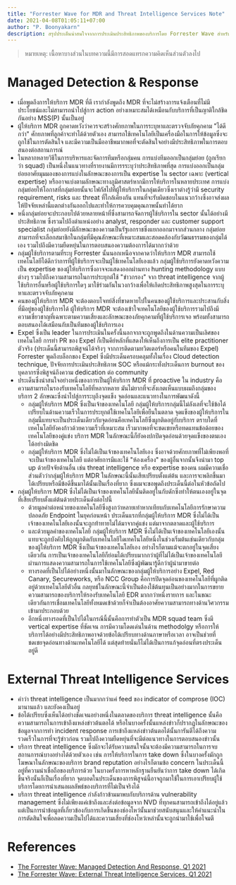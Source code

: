 ```yaml
---
title: "Forrester Wave for MDR and Threat Intelligence Services Note"
date: 2021-04-08T01:05:11+07:00
author: "P. Boonyakarn"
description: สรุปประเด็นน่าสนใจจากการประเมินประสิทธิภาพของบริการโดย Forrester Wave สำหรับบริการในกลุ่ม Managed
---
```


> หมายเหตุ: เนื้อหาบางส่วนในบทความนี้มีการสอดแทรกความคิดเห็นส่วนตัวลงไป

# Managed Detection & Response

- เมื่อพูดถึงการให้บริการ MDR ที่ดี เรากำลังพูดถึง MDR ที่จะไม่สร้างการแจ้งเตือนที่ไม่มีประโยชน์และไม่สามารถนำไปสู่การ action อย่างเหมาะสมได้เหมือนกับบริการที่เป็นญาติใกล้ชิดกันอย่าง MSS(P) นั้นเป็นอยู่
- ผู้ให้บริการ MDR ถูกคาดหวังว่าควรจะสร้างศักยภาพในการระบุหาและตรวจจับภัยคุกคาม "ได้ดีกว่า" ศักยภาพที่ลูกค้าจะทำได้ด้วยตัวเอง สามารถใช้เทคโนโลยีเป็นเครื่องมือในการให้ข้อมูลซึ่งจะถูกใช้ในการตัดสินใจ และมีความเป็นมืออาชีพมากพอที่จะตัดสินใจอย่างมีประสิทธิภาพในการตอบสนองต่อสถานการณ์
- ในหลากหลายวิธีในการบริหารและจัดการทีมหรือกลุ่มคน การแบ่งทีมออกเป็นกลุ่มย่อย (ถูกเรียกว่า squad) เป็นหนึ่งในแนวทางที่รายงานมีการรระบุว่าประสิทธิภาพที่สุด การแบ่งออกเป็นกลุ่มย่อยอาศัยมุมมองของการแบ่งในลักษณะของการเป็น expertise ใน sector เฉพาะ (vertical expertise) หรืออาจแบ่งตามลักษณะทางภูมิศาสตร์หากมีการให้บริการในหลายประเทศ การแบ่งกลุ่มย่อยให้โอกาสที่กลุ่มย่อยนั้นจะโฟกัสไปที่ผู้ให้บริการในกลุ่มเดียวซึ่งเราต่างรู้ว่ามี security requirement, risks และ threat ที่ใกล้เคียงกัน แทนที่จะรับผิดชอบในแนวกว้างซึ่งอาจส่งผลให้ปัจจัยเหล่านี้แตกต่างกันออกไปและทำให้การควบคุมคุณภาพนั้นทำได้ยาก
- หนึ่งกลุ่มย่อยจะประกอบไปด้วยหลายหน้าที่ซึ่งสามารถจัดการผู้ใช้บริการใน sector นั้นได้อย่างมีประสิทธิภาพ ซึ่งรวมไปถึงตำแหน่งอย่าง analyst, responder และ customer support specialist กลุ่มย่อยยังมีลักษณะของความเป็นรัฐเอกราชซึ่งแยกออกมาจากส่วนกลาง กลุ่มย่อยสามารถที่จะเลือกสมาชิกในกลุ่มที่มีคุณลักษณะที่เหมาะสมและสอดคล้องกับวัฒนธรรมของกลุ่มได้เอง รวมไปถึงมีความยืดหยุ่นในการตอบสนองความต้องการได้มากกว่าด้วย
- กลุ่มผู้ใช้บริการตามที่ระบุ Forrester นั้นนอกเหนือจากคาดว่าให้บริการ MDR สามารถใช้เทคโนโลยีได้ดีกว่าการที่ผู้ใช้บริการจะเป็นผู้ใช้เทคโนโลยีเองแล้ว กลุ่มผู้ใช้บริการยังคาดหวังความเป็น expertise ของผู้ให้บริการซึ่งอาจจะแสดงออกผ่านทาง hunting methodology แบบต่างๆ รวมไปถึงความสามารถในการประยุกต์ใช้ "ข่าวกรอง" จาก threat intelligence จากผู้ใช้บริการอื่นหรือผู้ใช้บริการใดๆ มาใช้ร่วมกันในวงกว้างเพื่อให้เกิดประสิทธิภาพสูงสุดในการระบุหาและตรวจจับภัยคุกคาม
- คนของผู้ให้บริการ MDR จะต้องตอบโจทย์สิ่งที่ขาดหายไปในคนของผู้ใช้บริการและประสานกับสิ่งที่มีอยู่ของผู้ใช้บริการได้ ผู้ให้บริการ MDR จะต้องเข้าใจเทคโนโลยีของผู้ใช้บริการรวมไปถึงมีความเชี่ยวชาญที่เฉพาะตามความเสี่ยงและลักษณะของภัยคุกคามที่ผู้ใช้บริการเจอ พร้อมทั้งสามารถตอบสนองได้เสมือนกับเป็นทีมของผู้ใช้บริการเอง
- Expel ซึ่งเป็น leader ในการประเมินในครั้งนี้นอกจากจะถูกพูดถึงในด้านความเป็นเลิศของเทคโนโลยี การทำ PR ของ Expel ก็เป็นคีย์หลักที่แสดงให้เห็นถึงการเป็น elite practitioner ตัวจริง (ประเด็นนี้สามารถพิสูจน์ได้จริงๆ จากการติดตามทวิตเตอร์หรือคนในทีมของ Expel) Forrester พูดถึงบล็อกของ Expel ซึ่งมีประเด็นครอบคลุมทั้งในเรื่อง Cloud detection technique, ปัจจัยการประเมินประสิทธิภาพ SOC หรือแม้กระทั่งประเด็นการ burnout ของบุคลากรซึ่งพิสูจน์ถึงความ dedication ต่อ community
- ประเด็นซึ่งน่าสนใจอย่างหนึ่งของการเป็นผู้ให้บริการ MDR ที่ proactive ใน industry คือความสามารถในรองรับเทคโนโลยีที่หลากหลาย มันไม่ยากที่จะสังเกตเห็นแบบผมถึงกลุ่มของบริการ 2 ลักษณะซึ่งนำไปสู่การระบุถึงจุดแข็ง จุดอ่อนและแนวทางในการพัฒนาดังนี้
    - กลุ่มผู้ให้บริการ MDR ซึ่งเป็นเจ้าของเทคโนโลยี กลุ่มผู้ให้บริการกลุ่มนี้ไม่ลังเลที่จะใช้ข้อได้เปรียบในด้านความเร็วในการประยุกต์ใช้เทคโนโลยีเพื่อยืนในตลาด จุดแข็งของผู้ให้บริการในกลุ่มนี้แทบจะเป็นประเด็นเดียวกับจุดอ่อนคือเทคโนโลยีซึ่งผูกติดอยู่กับบริการ ตราบใดที่เทคโนโลยียังคงก้าวด้วยความเร็วที่เหมาะสม เร็วมากพอที่จะชดเชยหรือทดแทนข้อด้อยของเทคโนโลยีของคู่แข่ง บริการ MDR ในลักษณะนี้ก็ยังคงปกปิดจุดอ่อนด้วยจุดแข็งของตนเองได้อย่างมิดชิด
    - กลุ่มผู้ให้บริการ MDR ซึ่งไม่ได้เป็นเจ้าของเทคโนโลยีเอง ซึ่งอาจด้วยศักยภาพที่ไม่เพียงพอที่จะเป็นเจ้าของเทคโนโลยี แต่อาศัยการมีและใช้ "ห้องเครื่อง" ของผู้อื่นจากนั้นจึงนำมา top up ด้วยปัจจัยด้านอื่น เช่น threat intelligence หรือ expertise ของคน ผมมีความเชื่อส่วนตัวว่ากลุ่มผู้ให้บริการ MDR ในลักษณะนี้นั้นเสียเปรียบตั้งแต่ต้น และการจะพลิกขึ้นมาได้เปรียบหรือมีข้อดีขึ้นมาได้นั้นเป็นเรื่องที่ยาก ซึ่งผมจะขอพูดถึงประเด็นนี้ต่อในหัวข้อถัดไป
- กลุ่มผู้ให้บริการ MDR ซึ่งไม่ได้เป็นเจ้าของเทคโนโลยีนั้นติดอยู่ในกับดักซึ่งทำให้ตนเองอยู่ในจุดที่เสียเปรียบตั้งแต่ต้นด้วยประเด็นดังต่อไปนี้
    - ด้วยมูลค่าต่อหน่วยของเทคโนโลยีซึ่งสูงกว่าหลายเท่าหากเทียบกับเทคโนโลยีการรักษาความปลอดภัย Endpoint ในยุคก่อนหน้า ประเด็นแรกที่กลุ่มผู้ให้บริการ MDR ซึ่งไม่ได้เป็นเจ้าของเทคโนโลยีเองนั้นจะถูกท้าทายไม่ได้มาจากคู่แข่ง แต่มาจากตลาดและผู้ใช้บริการ
    - และด้วยมูลค่าของเทคโนโลยี กลุ่มผู้ให้บริการ MDR ซึ่งไม่ได้เป็นเจ้าของเทคโนโลยีเองนั้นแทบจะถูกบังคับให้ถูกผูกติดกับเทคโนโลยีใดเทคโนโลยีหนึ่งในช่วงเริ่มต้นเช่นเดียวกับกลุ่มของผู้ให้บริการ MDR ซึ่งเป็นเจ้าของเทคโนโลยีเอง อย่างไรก็ตามแม้จะตกอยู่ในจุดเสี่ยงเดียวกัน การเป็นเจ้าของเทคโนโลยีก็ย่อมได้เปรียบมากกว่าผู้ที่ไม่ได้เป็นเจ้าของเทคโนโลยี ผ่านการแสดงความสามารถในการใช้เทคโนโลยีซึ่งผู้พัฒนารู้ดีกว่าผู้นำมาขายต่อ
    - ทางรอดที่เป็นไปได้อย่างหนึ่งนั้นมาในลักษณะของกลุ่มผู้ให้บริการอย่าง Expel, Red Canary, Secureworks, หรือ NCC Group คือการปิดจุดอ่อนของเทคโนโลยีที่ผูกติดอยู่ด้วยเทคโนโลยีตัวอื่น กลยุทธ์ในลักษณะนี้จำเป็นต้องใช้ต้นทุนเป็นอย่างมากในการขยายความสามารถของบริการให้รองรับเทคโนโลยี EDR มากกว่าหนึ่งรายการ และในขณะเดียวกันการเชื่อมเทคโนโลยีทั้งหมดเข้าด้วยก็จำเป็นต้องอาศัยความสามารถทางด้านวิศวกรรมเข้ามาประกอบด้วย
    - อีกหนึ่งทางรอดที่เป็นไปได้ในกรณีนี้นั้นคือการทำตัวเป็น MDR squad team ซึ่งมี vertical expertise ที่ชัดเจน การมีความโดดเด่นในด้าน methodolgy หรือการให้บริการได้อย่างมีประสิทธิภาพอาจด้วยข้อได้เปรียบทางด้านภาษาหรือเวลา อาจเป็นช่วยที่ชดเชยจุดอ่อนทางด้านเทคโนโลยีได้ แต่สุดท้ายนั่นก็ไม่ได้เป็นการแก้จุดอ่อนที่ตรงประเด็นอยู่ดี

# External Threat Intelligence Services

- คำว่า threat intelligence เป็นมากกว่าแค่ feed ของ indicator of comprose (IOC) มานานแล้ว และยังคงเป็นอยู่
- ข้อได้เปรียบซึ่งเห็นได้อย่างชัดเจนอย่างหนึ่งในตลาดของบริการ threat intelligence นั้นคือความสามารถในการเข้าถึงแหล่งข่าวต้นตอได้ หรือในบางครั้งนั้นแหล่งข่าวก็ปรากฎในลักษณะของข้อมูลจากการทำ incident response การเข้าถึงแหล่งข่าวต้นตอได้นั้นการันตีได้ถึงความรวดเร็วในการที่จะรู้ข่าวก่อน รวมไปถึงความยืดหยุ่นที่จะมีต่อแนวทางในการตอบสนองข่าวนั้น
- บริการ threat intelligence ซึ่งมักจะได้รับความสนใจนั้นจะต้องมีความสามารถในการจบสถานการณ์บางอย่างได้ด้วยตัวเอง เช่น การให้บริการในการ take down ซึ่งในบางครั้งมักถูกโฆษณาในลักษณะของบริการ brand reputation อย่างไรก็ตามข้อ concern ในประเด็นนี้อยู่ที่ความน่าเชื่อถือของบริการด้วย ในบางครั้งการหาหลักฐานยืนยันว่าการ take down ได้เกิดขึ้นจริงนั้นก็เป็นเรื่องที่ยาก จุดบอดในประเด็นของการพิสูจน์นี้อาจถูกมาใช้ในการเอาเปรียบผู้ใช้บริการโดยการนำเสนอผลลัพธ์ของบริการที่ไม่เป็นจริงได้
- บริการ threat intelligence กำลังก้าวข้ามมาพบกับบริการด้าน vulnerability management ซึ่งไม่เพียงแค่เข้าถึงและส่งต่อข้อมูลจาก NVD ที่ทุกคนสามารถเข้าถึงได้อยู่แล้ว แต่เป็นการนำข้อมูลที่เกี่ยวข้องกับการเกิดขึ้นของช่องโหว่นั้นมาช่วยสนับสนุนและให้คำแนะนำในการตัดสินใจเพื่อลดความเป็นไปได้และความเสี่ยงที่ช่องโหว่เหล่านั้นจะถูกนำมาใช้เพื่อโจมตี

# References

- [The Forrester Wave: Managed Detection And Response, Q1 2021](https://reprints2.forrester.com/#/assets/2/2069/RES161624/report)
- [The Forrester Wave: External Threat Intelligence Services, Q1 2021](https://reprints2.forrester.com/#/assets/2/482/RES161622/report)
